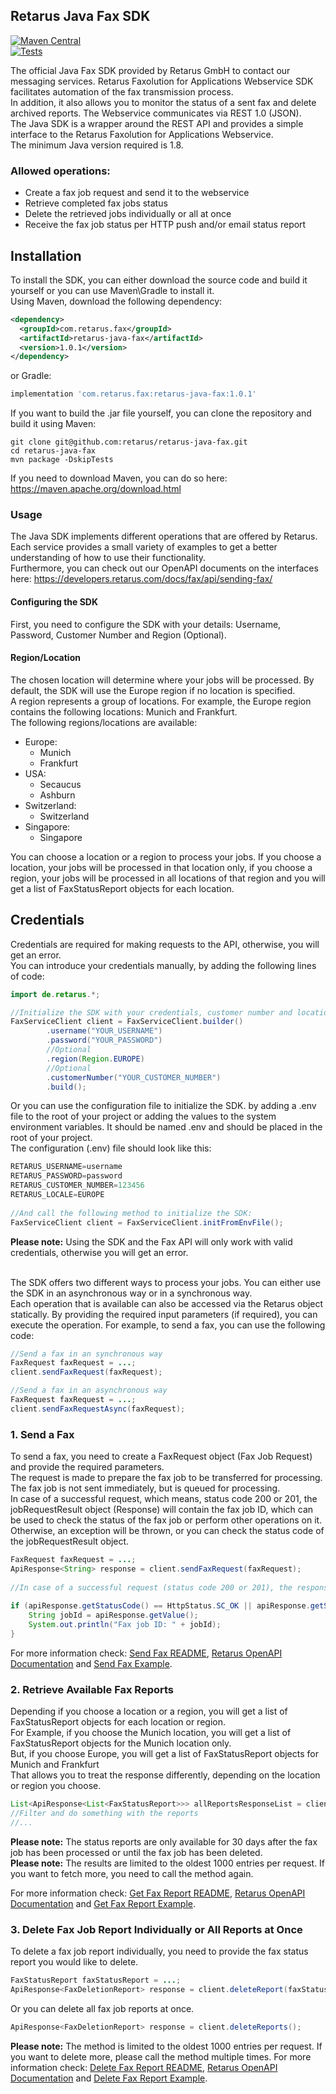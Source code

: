 ## Retarus Java Fax SDK
[![Maven Central](https://maven-badges.herokuapp.com/maven-central/com.retarus.fax/retarus-java-fax/badge.svg)](https://maven-badges.herokuapp.com/maven-central/com.retarus.fax/retarus-java-fax)
<br>[![Tests](https://github.com/retarus/retarus-java-fax/actions/workflows/build-and-test.yml/badge.svg)](https://github.com/retarus/retarus-java-fax/blob/main/.github/workflows/build-and-test.yml)

The official Java Fax SDK provided by Retarus GmbH to contact our messaging services.
Retarus Faxolution for Applications Webservice SDK facilitates automation of the fax transmission process.
<br>In addition, it also allows you to monitor the status of a sent fax and delete archived reports.
The Webservice communicates via REST 1.0 (JSON).
<br>The Java SDK is a wrapper around the REST API and provides a simple interface to the Retarus Faxolution for Applications Webservice.
<br>The minimum Java version required is 1.8.

### Allowed operations:

- Create a fax job request and send it to the webservice
- Retrieve completed fax jobs status
- Delete the retrieved jobs individually or all at once
- Receive the fax job status per HTTP push and/or email status report

## Installation
To install the SDK, you can either download the source code and build it yourself or you can use Maven\Gradle to install it.
<br>Using Maven, download the following dependency:
```xml
<dependency>
  <groupId>com.retarus.fax</groupId>
  <artifactId>retarus-java-fax</artifactId>
  <version>1.0.1</version>
</dependency> 
```
or Gradle:
```groovy
implementation 'com.retarus.fax:retarus-java-fax:1.0.1' 
```
If you want to build the .jar file yourself, you can clone the repository and build it using Maven:
```shell
git clone git@github.com:retarus/retarus-java-fax.git
cd retarus-java-fax
mvn package -DskipTests
```
If you need to download Maven, you can do so here: https://maven.apache.org/download.html

### Usage
The Java SDK implements different operations that are offered by Retarus. Each service provides a small variety of examples to get a better understanding of how to use their functionality.<br>Furthermore, you can check out our OpenAPI documents on the interfaces here: https://developers.retarus.com/docs/fax/api/sending-fax/

#### Configuring the SDK
First, you need to configure the SDK with your details:
Username, Password, Customer Number and Region (Optional).
#### Region/Location
The chosen location will determine where your jobs will be processed. By default, the SDK will use the Europe region if no location is specified.
<br>A region represents a group of locations. For example, the Europe region contains the following locations: Munich and Frankfurt.
<br> The following regions/locations are available:
- Europe:
  - Munich
  - Frankfurt
- USA:
  - Secaucus
  - Ashburn
- Switzerland:
  - Switzerland
- Singapore:
  - Singapore

You can choose a location or a region to process your jobs. If you choose a location, your jobs will be processed in that location only, if you choose a region, your jobs will be processed in all locations of that region and you will get a list of FaxStatusReport objects for each location.

## Credentials
Credentials are required for making requests to the API, otherwise, you will get an error.
<br>You can introduce your credentials manually, by adding the following lines of code:


```Java
import de.retarus.*;

//Initialize the SDK with your credentials, customer number and location like this:
FaxServiceClient client = FaxServiceClient.builder()
        .username("YOUR_USERNAME")
        .password("YOUR_PASSWORD")
        //Optional
        .region(Region.EUROPE)
        //Optional
        .customerNumber("YOUR_CUSTOMER_NUMBER")
        .build();
```
Or you can use the configuration file to initialize the SDK. by adding a .env file to the root of your project or adding the values to the system environment variables.
It should be named .env and should be placed in the root of your project.
<br> The configuration (.env) file should look like this:

```Java
RETARUS_USERNAME=username
RETARUS_PASSWORD=password
RETARUS_CUSTOMER_NUMBER=123456
RETARUS_LOCALE=EUROPE
        
//And call the following method to initialize the SDK:
FaxServiceClient client = FaxServiceClient.initFromEnvFile();
```
**Please note:** Using the SDK and the Fax API will only work with valid credentials, otherwise you will get an error.

<br>The SDK offers two different ways to process your jobs. You can either use the SDK in an asynchronous way or in a synchronous way.
<br>Each operation that is available can also be accessed via the Retarus object statically. By providing the required input parameters (if required), you can execute the operation.
For example, to send a fax, you can use the following code:
```Java
//Send a fax in an synchronous way
FaxRequest faxRequest = ...;
client.sendFaxRequest(faxRequest);

//Send a fax in an asynchronous way
FaxRequest faxRequest = ...;
client.sendFaxRequestAsync(faxRequest);
```

### 1. Send a Fax
To send a fax, you need to create a FaxRequest object (Fax Job Request) and provide the required parameters.
<br>The request is made to prepare the fax job to be transferred for processing. The fax job is not sent immediately, but is queued for processing.
<br>In case of a successful request, which means, status code 200 or 201, the jobRequestResult object (Response) will contain the fax job ID, which can be used to check the status of the fax job or perform other operations on it.
<br>Otherwise, an exception will be thrown, or you can check the status code of the jobRequestResult object.
```Java
FaxRequest faxRequest = ...;
ApiResponse<String> response = client.sendFaxRequest(faxRequest);
        
//In case of a successful request (status code 200 or 201), the response object will contain the fax job ID.
        
if (apiResponse.getStatusCode() == HttpStatus.SC_OK || apiResponse.getStatusCode() == HttpStatus.SC_ACCEPTED) {
    String jobId = apiResponse.getValue();
    System.out.println("Fax job ID: " + jobId);
}
```
For more information check: [Send Fax README](https://github.com/retarus/retarus-java-fax/blob/main/SEND_FAX.md),  [Retarus OpenAPI Documentation](https://developers.retarus.com/docs/fax/api/sending-fax/#send-a-fax) and [Send Fax Example](https://github.com/retarus/retarus-java-fax/blob/main/examples/SendFaxExample.java).
<br>

### 2. Retrieve Available Fax Reports
Depending if you choose a location or a region, you will get a list of FaxStatusReport objects for each location or region.
<br> For Example, if you choose the Munich location, you will get a list of FaxStatusReport objects for the Munich location only.
<br>But, if you choose Europe, you will get a list of FaxStatusReport objects for Munich and Frankfurt
<br>That allows you to treat the response differently, depending on the location or region you choose.
```Java
List<ApiResponse<List<FaxStatusReport>>> allReportsResponseList = client.getReports();
//Filter and do something with the reports
//...
```
**Please note:** The status reports are only available for 30 days after the fax job has been processed or until the fax job has been deleted.
<br> **Please note:** The results are limited to the oldest 1000 entries per request. If you want to fetch more, you need to call the method again.

For more information check: [Get Fax Report README](https://github.com/retarus/retarus-java-fax/blob/main/GET_AND_DELETE_FAX_REPORT.md),  [Retarus OpenAPI Documentation](https://developers.retarus.com/docs/fax/api/sending-fax/#send-a-fax) and [Get Fax Report Example](https://github.com/retarus/retarus-java-fax/blob/main/examples/GetFaxReportAndDeleteExample.java).

### 3. Delete Fax Job Report Individually or All Reports at Once
To delete a fax job report individually, you need to provide the fax status report you would like to delete.
```Java
FaxStatusReport faxStatusReport = ...;
ApiResponse<FaxDeletionReport> response = client.deleteReport(faxStatusReport);
```
Or you can delete all fax job reports at once.
```Java
ApiResponse<FaxDeletionReport> response = client.deleteReports();
```
**Please note:** The method is limited to the oldest 1000 entries per request. If you want to delete more, please call the method multiple times.
For more information check: [Delete Fax Report README](https://github.com/retarus/retarus-java-fax/blob/main/GET_AND_DELETE_FAX_REPORT.md),  [Retarus OpenAPI Documentation](https://developers.retarus.com/docs/fax/api/sending-fax/#send-a-fax) and [Delete Fax Report Example](https://github.com/retarus/retarus-java-fax/blob/main/examples/GetFaxReportAndDeleteExample.java).